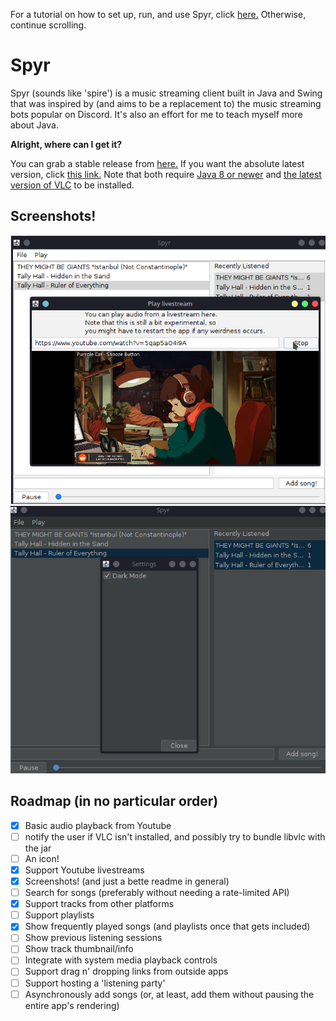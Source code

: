 For a tutorial on how to set up, run, and use Spyr, click [here.](https://github.com/asolidtime/spyr/blob/main/TUTORIAL.md) Otherwise, continue scrolling.

# Spyr

Spyr (sounds like 'spire') is a music streaming client built in Java and Swing that was inspired by (and aims to be a replacement to) the music streaming bots popular on Discord. It's also an effort for me to teach myself more about Java.

**Alright, where can I get it?**

You can grab a stable release from [here.](https://github.com/asolidtime/spyr/releases) If you want the absolute latest version, click [this link.](https://nightly.link/asolidtime/spyr/workflows/github-actions/main/JAR%20package.zip) Note that both require [Java 8 or newer](https://adoptopenjdk.net/?variant=openjdk16&jvmVariant=hotspot) and [the latest version of VLC](https://www.videolan.org/vlc/) to be installed.

## Screenshots!
![Light Mode (with settings open)](https://raw.githubusercontent.com/asolidtime/spyr/main/images/lightmode.png)
![Dark Mode (as you can see, I really like Tally Hall](https://raw.githubusercontent.com/asolidtime/spyr/main/images/darkmode.png)

## Roadmap (in no particular order)

- [x] Basic audio playback from Youtube
- [ ] notify the user if VLC isn't installed, and possibly try to bundle libvlc with the jar
- [ ] An icon!
- [x] Support Youtube livestreams
- [x] Screenshots! (and just a bette readme in general)
- [ ] Search for songs (preferably without needing a rate-limited API)
- [x] Support tracks from other platforms
- [ ] Support playlists
- [x] Show frequently played songs (and playlists once that gets included)
- [ ] Show previous listening sessions
- [ ] Show track thumbnail/info
- [ ] Integrate with system media playback controls
- [ ] Support drag n' dropping links from outside apps
- [ ] Support hosting a 'listening party'
- [ ] Asynchronously add songs (or, at least, add them without pausing the entire app's rendering)